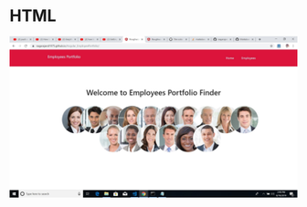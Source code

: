 # HTML

![alt text](https://github.com/nagarajand1975/Angular_EmployeePortfolio/blob/master/output.jpg)
